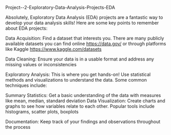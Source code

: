 Project--2-Exploratory-Data-Analysis-Projects-EDA

Absolutely, Exploratory Data Analysis (EDA) projects are a fantastic way to develop your data analysis skills! Here are some key points to remember about EDA projects:

Data Acquisition: Find a dataset that interests you. There are many publicly available datasets you can find online https://data.gov/ or through platforms like Kaggle https://www.kaggle.com/datasets

Data Cleaning: Ensure your data is in a usable format and address any missing values or inconsistencies

Exploratory Analysis: This is where you get hands-on! Use statistical methods and visualizations to understand the data. Some common techniques include:

  Summary Statistics: Get a basic understanding of the data with measures like mean, median, standard deviation
  Data Visualization: Create charts and graphs to see how variables relate to each other. Popular tools include histograms, scatter plots, boxplots
  
Documentation: Keep track of your findings and observations throughout the process
